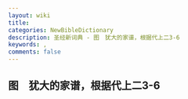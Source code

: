 ```yaml
---
layout: wiki
title: 
categories: NewBibleDictionary
description: 圣经新词典 - 图　犹大的家谱，根据代上二3-6
keywords: , 
comments: false
---
```


## 图　犹大的家谱，根据代上二3-6












